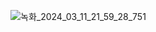 ![녹화_2024_03_11_21_59_28_751](https://github.com/kangjungmook/VueStudy/assets/106642094/492951c9-fa00-4109-87f1-4c5072482dde)
